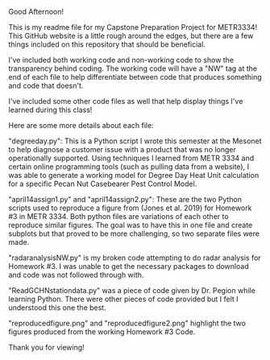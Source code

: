 Good Afternoon!

This is my readme file for my Capstone Preparation Project for METR3334! This GitHub website is a little rough around the edges, but there 
are a few things included on this repository that should be beneficial.

I've included both working code and non-working code to show the transparency behind coding. The working code will have a "NW" tag at the end of each file
to help differentiate between code that produces something and code that doesn't.

I've included some other code files as well that help display things I've learned during this class!

Here are some more details about each file:

"degreeday.py": This is a Python script I wrote this semester at the Mesonet to help diagnose a customer issue with a product that was no
longer operationally supported. Using techniques I learned from METR 3334 and certain online programming tools (such as pulling data from a website),
I was able to generate a working model for Degree Day Heat Unit calculation for a specific Pecan Nut Casebearer Pest Control Model.

"april14assign1.py" and "april14assign2.py": These are the two Python scripts used to reproduce a figure from (Jones et al. 2019) for Homework #3 in METR 3334. Both python files are variations of each other to reproduce similar figures. The goal was to have this in one file and create subplots but that proved to be more challenging, so two separate files were made.

"radaranalysisNW.py" is my broken code attempting to do radar analysis for Homework #3. I was unable to get the necessary packages to download and code was not followed through with.

"ReadGCHNstationdata.py" was a piece of code given by Dr. Pegion while learning Python. There were other pieces of code provided but I felt I understood this one the best.

"reproducedfigure.png" and "reproducedfigure2.png" highlight the two figures produced from the working Homework #3 Code.

Thank you for viewing!
